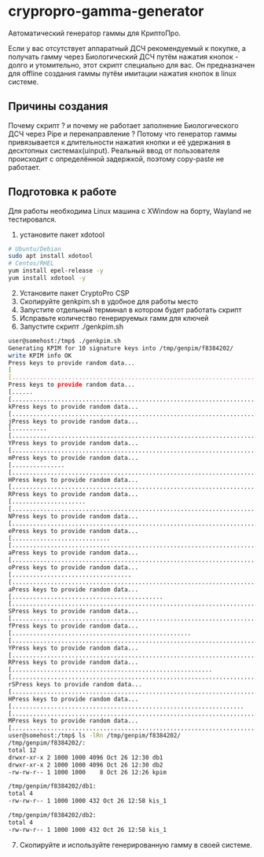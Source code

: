 # crypropro-gamma-generator
Автоматический генератор гаммы для КриптоПро.

Если у вас отсутствует аппаратный ДСЧ рекомендуемый к покупке, а получать гамму через Биологический ДСЧ путём нажатия кнопок - долго и утомительно, этот скрипт специально для вас.
Он предназначен для offline создания гаммы путём имитации нажатия кнопок в linux системе.

## Причины создания
Почему скрипт ? и почему не работает заполнение Биологического ДСЧ через Pipe и перенаправление ?
Потому что генератор гаммы привязывается к длительности нажатия кнопки и её удержания в десктопных системах(uinput).
Реальный ввод от пользователя происходит с определённой задержкой, поэтому copy-paste не работает.

## Подготовка к работе
Для работы необходима Linux машина с XWindow на борту, Wayland не тестировался.

1. установите пакет xdotool
```bash
# Ubuntu/Debian
sudo apt install xdotool
# Centos/RHEL
yum install epel-release -y
yum install xdotool -y
```
2. Установите пакет CryptoPro CSP
3. Скопируйте genkpim.sh в удобное для работы место
4. Запустите отдельный терминал в котором будет работать скрипт
5. Исправьте количество генерируемых гамм для ключей
6. Запустите скрипт ./genkpim.sh
```bash
user@somehost:/tmp$ ./genkpim.sh
Generating KPIM for 10 signature keys into /tmp/genpim/f8384202/
write KPIM info OK
Press keys to provide random data...
[                                                                              ]Iterating
[..............................................................................]
Press keys to provide random data...
[......                                                                        ]Iterating
[..............................................................................]
kPress keys to provide random data...
[..............................................................................]
jPress keys to provide random data...
[..........                                                                    ]Iterating
[..............................................................................]
YPress keys to provide random data...
[..............................................................................]
mPress keys to provide random data...
[...............                                                               ]Iterating
[..............................................................................]
HPress keys to provide random data...
[..............................................................................]
RPress keys to provide random data...
[.....................                                                         ]Iterating
[..............................................................................]
NPress keys to provide random data...
[..............................................................................]
ePress keys to provide random data...
[............................                                                  ]Iterating
[..............................................................................]
aPress keys to provide random data...
[..............................................................................]
oPress keys to provide random data...
[..................................                                            ]Iterating
[..............................................................................]
aPress keys to provide random data...
[...........................................                                   ]Iterating
[..............................................................................]
SPress keys to provide random data...
[..............................................................................]
fPress keys to provide random data...
[...................................................                           ]Iterating
[..............................................................................]
YPress keys to provide random data...
[..............................................................................]
RPress keys to provide random data...
[.........................................................                     ]Iterating
[..............................................................................]
rSPress keys to provide random data...
[..............................................................................]
HPress keys to provide random data...
[..................................................................            ]Iterating
[..............................................................................]
MPress keys to provide random data...
[..............................................................................]
user@somehost:/tmp$ ls -lRn /tmp/genpim/f8384202/
/tmp/genpim/f8384202/:
total 12
drwxr-xr-x 2 1000 1000 4096 Oct 26 12:30 db1
drwxr-xr-x 2 1000 1000 4096 Oct 26 12:30 db2
-rw-rw-r-- 1 1000 1000    8 Oct 26 12:26 kpim

/tmp/genpim/f8384202/db1:
total 4
-rw-rw-r-- 1 1000 1000 432 Oct 26 12:58 kis_1

/tmp/genpim/f8384202/db2:
total 4
-rw-rw-r-- 1 1000 1000 432 Oct 26 12:58 kis_1
```
7. Скопируйте и используйте генерированную гамму в своей системе.

